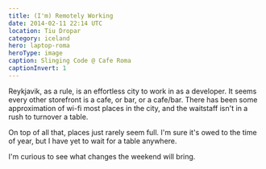 ```yaml
---
title: (I'm) Remotely Working 
date: 2014-02-11 22:14 UTC
location: Tiu Dropar
category: iceland
hero: laptop-roma
heroType: image
caption: Slinging Code @ Cafe Roma
captionInvert: 1
---
```


Reykjavik, as a rule, is an effortless city to work in as a developer. It seems every other storefront is a cafe, or bar, or a cafe/bar. There has been some approximation of wi-fi most places in the city, and the waitstaff isn't in a rush to turnover a table.

On top of all that, places just rarely seem full. I'm sure it's owed to the time of year, but I have yet to wait for a table anywhere.

I'm curious to see what changes the weekend will bring.
